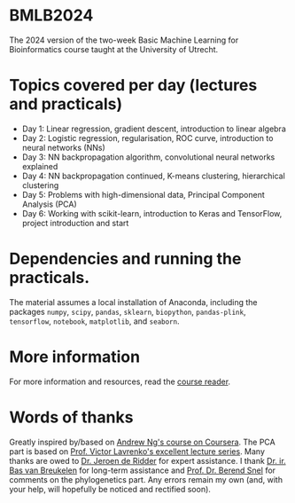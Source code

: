 # BMLB2024
The 2024 version of the two-week Basic Machine Learning for Bioinformatics course taught at the University of Utrecht.

# Topics covered per day (lectures and practicals)
* Day 1: Linear regression, gradient descent, introduction to linear algebra
* Day 2: Logistic regression, regularisation, ROC curve, introduction to neural networks (NNs)
* Day 3: NN backpropagation algorithm, convolutional neural networks explained
* Day 4: NN backpropagation continued, K-means clustering, hierarchical clustering
* Day 5: Problems with high-dimensional data, Principal Component Analysis (PCA)
* Day 6: Working with scikit-learn, introduction to Keras and TensorFlow, project introduction and start

# Dependencies and running the practicals.
The material assumes a local installation of Anaconda, including the packages `numpy`, `scipy`, `pandas`, `sklearn`, `biopython`, `pandas-plink`, `tensorflow`, `notebook`, `matplotlib`, and `seaborn`.

# More information
For more information and resources, read the [course reader](CourseReaderMLBasics2024.pdf).

# Words of thanks
Greatly inspired by/based on [Andrew Ng's course on Coursera](https://www.coursera.org/learn/machine-learning/home/welcome). The PCA part is based on [Prof. Victor Lavrenko's excellent lecture series](https://www.youtube.com/watch?v=IbE0tbjy6JQ&list=PLBv09BD7ez_5_yapAg86Od6JeeypkS4YM). Many thanks are owed to [Dr. Jeroen de Ridder](https://www.umcutrecht.nl/en/research/researchers/de-ridder-jeroen-j) for expert assistance. I thank [Dr. ir. Bas van Breukelen](https://www.uu.nl/staff/BvanBreukelen) for long-term assistance and [Prof. Dr. Berend Snel](https://tbb.bio.uu.nl/snel/group.html) for comments on the phylogenetics part. Any errors remain my own (and, with your help, will hopefully be noticed and rectified soon).

